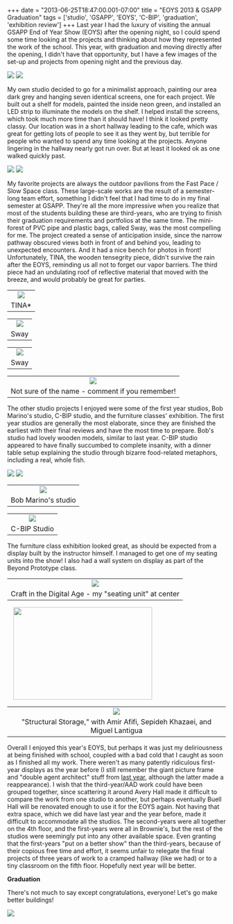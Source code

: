 +++
date = "2013-06-25T18:47:00.001-07:00"
title = "EOYS 2013 & GSAPP Graduation"
tags = ['studio', 'GSAPP', 'EOYS', 'C-BIP', 'graduation', 'exhibition review']
+++
Last year I had the luxury of visiting the annual GSAPP End of Year Show (EOYS) after the opening night, so I could spend some time looking at the projects and thinking about how they represented the work of the school.  This year, with graduation and moving directly after the opening, I didn't have that opportunity, but I have a few images of the set-up and projects from opening night and the previous day.

<img src="http://4.bp.blogspot.com/-D3buQRI7Wsg/UaUE7KdCEqI/AAAAAAAACKg/dvd1UySxy04/s1600/IMG_20130516_165245.jpg"/>

<img src="http://3.bp.blogspot.com/-Ryi97QiqOn0/UaUE7AdlIOI/AAAAAAAACLo/vXV5bV0WtlU/s1600/IMG_20130516_165324.jpg"/>

My own studio decided to go for a minimalist approach, painting our area dark grey and hanging seven identical screens, one for each project.  We built out a shelf for models, painted the inside neon green, and installed an LED strip to illuminate the models on the shelf.  I helped install the screens, which took much more time than it should have!  I think it looked pretty classy.  Our location was in a short hallway leading to the cafe, which was great for getting lots of people to see it as they went by, but terrible for people who wanted to spend any time looking at the projects.  Anyone lingering in the hallway nearly got run over.  But at least it looked ok as one walked quickly past.

<img src="http://4.bp.blogspot.com/-GZaknKPWzFI/UcPrMh5XKMI/AAAAAAAACbo/ceKY3AD6eEY/s1600/IMG_9332.jpg"/>

<img src="http://4.bp.blogspot.com/-uoxfYuadUXM/UcPrNHLOkcI/AAAAAAAACbs/zmvtV77WZuQ/s1600/IMG_9336.jpg"/>

My favorite projects are always the outdoor pavilions from the Fast Pace / Slow Space class.  These large-scale works are the result of a semester-long team effort, something I didn't feel that I had time to do in my final semester at GSAPP.  They're all the more impressive when you realize that most of the students building these are third-years, who are trying to finish their graduation requirements and portfolios at the same time.  The mini-forest of PVC pipe and plastic bags, called Sway, was the most compelling for me.  The project created a sense of anticipation inside, since the narrow pathway obscured views both in front of and behind you, leading to unexpected encounters.  And it had a nice bench for photos in front!  Unfortunately, TINA, the wooden tensegrity piece, didn't survive the rain after the EOYS, reminding us all not to forget our vapor barriers.   The third piece had an undulating roof of reflective material that moved with the breeze, and would probably be great for parties.

<table align="center" cellpadding="0" cellspacing="0" class="tr-caption-container" style="margin-left: auto; margin-right: auto; text-align: center;"><tbody><tr><td style="text-align: center;"><img src="http://3.bp.blogspot.com/-QBycgAhtD8o/UcPrP2ZoyZI/AAAAAAAACcs/sK_Qi930F7Q/s1600/IMG_9363.jpg"/></td></tr><tr><td class="tr-caption" style="text-align: center;">TINA&ast;</td></tr></tbody></table>

<table align="center" cellpadding="0" cellspacing="0" class="tr-caption-container" style="margin-left: auto; margin-right: auto; text-align: center;"><tbody><tr><td style="text-align: center;"><img src="http://2.bp.blogspot.com/-Tueg2cug1Yo/UcPrQ2nuqWI/AAAAAAAACc8/IqymrvNlm-0/s1600/IMG_9374.jpg"/></td></tr><tr><td class="tr-caption" style="text-align: center;">Sway</td></tr></tbody></table>

<table align="center" cellpadding="0" cellspacing="0" class="tr-caption-container" style="margin-left: auto; margin-right: auto; text-align: center;"><tbody><tr><td style="text-align: center;"><img src="http://3.bp.blogspot.com/-vAot0EY4LnE/UcPrRmrRbFI/AAAAAAAACdM/QIIm0n39714/s1600/IMG_9392.jpg"/></td></tr><tr><td class="tr-caption" style="text-align: center;">Sway</td></tr></tbody></table>

<table align="center" cellpadding="0" cellspacing="0" class="tr-caption-container" style="margin-left: auto; margin-right: auto; text-align: center;"><tbody><tr><td style="text-align: center;"><img src="http://1.bp.blogspot.com/-yjsKaHHsGvA/UcPrRCoA1TI/AAAAAAAACdE/qmmowLHNF2U/s1600/IMG_9385.jpg"/></td></tr><tr><td class="tr-caption" style="text-align: center;">Not sure of the name - comment if you remember!</td></tr></tbody></table>

The other studio projects I enjoyed were some of the first year studios, Bob Marino's studio, C-BIP studio, and the furniture classes' exhibition.  The first year studios are generally the most elaborate, since they are finished the earliest with their final reviews and have the most time to prepare.  Bob's studio had lovely wooden models, similar to last year.  C-BIP studio appeared to have finally succumbed to complete insanity, with a dinner table setup explaining the studio through bizarre food-related metaphors, including a real, whole fish.

<img src="http://4.bp.blogspot.com/-xQIj7IaM1i0/UcPrPUUJdRI/AAAAAAAACcc/3QvZIBxe2do/s1600/IMG_9356.jpg"/>

<img src="http://1.bp.blogspot.com/-uPWpPOM76Dc/UcPrPlUjIcI/AAAAAAAACck/nL6vKW7IZzo/s1600/IMG_9357.jpg"/>

<table align="center" cellpadding="0" cellspacing="0" class="tr-caption-container" style="margin-left: auto; margin-right: auto; text-align: center;"><tbody><tr><td style="text-align: center;"><img src="http://4.bp.blogspot.com/-7APFktDw-KY/UcPrSAR_6wI/AAAAAAAACdU/OOZXEcb6aZc/s1600/IMG_9396.jpg"/></td></tr><tr><td class="tr-caption" style="text-align: center;">Bob Marino's studio</td></tr></tbody></table>

<table align="center" cellpadding="0" cellspacing="0" class="tr-caption-container" style="margin-left: auto; margin-right: auto; text-align: center;"><tbody><tr><td style="text-align: center;"><img src="http://2.bp.blogspot.com/-gVAp-cHyjso/UcPrSf9LvJI/AAAAAAAACdc/X-yqJoHJTEE/s1600/IMG_9401.jpg"/></td></tr><tr><td class="tr-caption" style="text-align: center;">C-BIP Studio</td></tr></tbody></table>

The furniture class exhibition looked great, as should be expected from a display built by the instructor himself.  I managed to get one of my seating units into the show!  I also had a wall system on display as part of the Beyond Prototype class.

<table align="center" cellpadding="0" cellspacing="0" class="tr-caption-container" style="margin-left: auto; margin-right: auto; text-align: center;"><tbody><tr><td style="text-align: center;"><img src="http://1.bp.blogspot.com/-kFLdHJvoHRY/UcPrOiQQ3TI/AAAAAAAACcM/82BG5b2q2GQ/s1600/IMG_9353.jpg"/></td></tr><tr><td class="tr-caption" style="text-align: center;">Craft in the Digital Age - my "seating unit" at center</td></tr></tbody></table>

<a href="http://1.bp.blogspot.com/-7QZ3ubl9lfA/UcPrOMKm7BI/AAAAAAAACcE/13vusSrEz-Q/s1600/IMG_9348.jpg" style="margin-left: 1em; margin-right: 1em;"><img border="0" height="213" src="http://1.bp.blogspot.com/-7QZ3ubl9lfA/UcPrOMKm7BI/AAAAAAAACcE/13vusSrEz-Q/s320/IMG_9348.jpg" width="320"/> </a>

<table align="center" cellpadding="0" cellspacing="0" class="tr-caption-container" style="margin-left: auto; margin-right: auto; text-align: center;"><tbody><tr><td style="text-align: center;"><img src="http://3.bp.blogspot.com/-CnaKlOCaT_c/UcPrNp24XCI/AAAAAAAACb8/TUOeilkmxkU/s1600/IMG_9346.jpg"/></td></tr><tr><td class="tr-caption" style="text-align: center;">"Structural Storage," with Amir Afifi, Sepideh Khazaei, and Miguel Lantigua</td></tr></tbody></table>

Overall I enjoyed this year's EOYS, but perhaps it was just my deliriousness at being finished with school, coupled with a bad cold that I caught as soon as I finished all my work.  There weren't as many patently ridiculous first-year displays as the year before (I still remember the giant picture frame and "double agent architect" stuff from [last year](http://notbuiltinaday.blogspot.com/2012/08/exhibition-review-eoys-2012.html), although the latter made a reappearance).  I wish that the third-year/AAD work could have been grouped together, since scattering it around Avery Hall made it difficult to compare the work from one studio to another, but perhaps eventually Buell Hall will be renovated enough to use it for the EOYS again.  Not having that extra space, which we did have last year and the year before, made it difficult to accommodate all the studios.  The second-years were all together on the 4th floor, and the first-years were all in Brownie's, but the rest of the studios were seemingly put into any other available space.  Even granting that the first-years "put on a better show" than the third-years, because of their copious free time and effort, it seems unfair to relegate the final projects of three years of work to a cramped hallway (like we had) or to a tiny classroom on the fifth floor.  Hopefully next year will be better.

**Graduation**

There's not much to say except congratulations, everyone!  Let's go make better buildings!

<img src="http://2.bp.blogspot.com/-nrPVsN-aGHQ/UcPrL8ZxY4I/AAAAAAAACbc/ZRWVVBG_M6A/s1600/IMG_9407.jpg"/>
